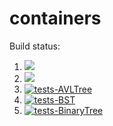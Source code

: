 # containers

Build status:

1. [![](https://github.com/mariagerges/week8_containers/workflows/tests-fibonacci/badge.svg)](https://github.com/mariagerges/week8_containers/actions?query=workflow%3Atests-fibonacci)
1. [![](https://github.com/mariagerges/week8_containers/workflows/tests-range/badge.svg)](https://github.com/mariagerges/week8_containers/actions?query=workflow%3Atests-range)
2. [![tests-AVLTree](https://github.com/mariagerges/week8_containers/actions/workflows/tests-AVLTree.yml/badge.svg)](https://github.com/mariagerges/week8_containers/actions/workflows/tests-AVLTree.yml)
2. [![tests-BST](https://github.com/mariagerges/week8_containers/actions/workflows/tests-BST.yml/badge.svg)](https://github.com/mariagerges/week8_containers/actions/workflows/tests-BST.yml)
2. [![tests-BinaryTree](https://github.com/mariagerges/week8_containers/actions/workflows/tests-binarytree.yml/badge.svg)](https://github.com/mariagerges/week8_containers/actions/workflows/tests-binarytree.yml)
